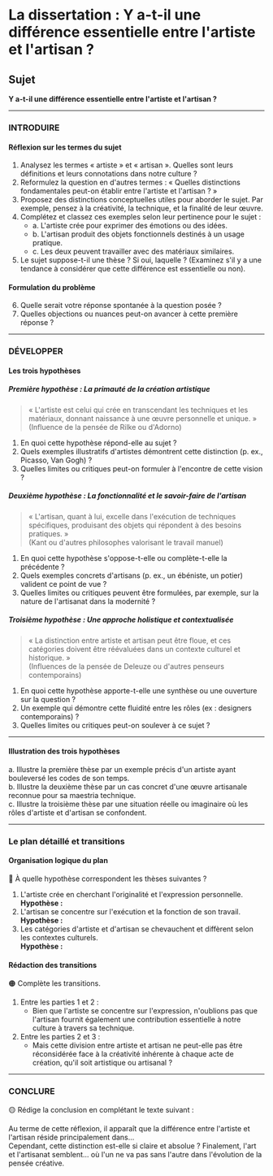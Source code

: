 # La dissertation : Y a-t-il une différence essentielle entre l'artiste et l'artisan ?

## Sujet
**Y a-t-il une différence essentielle entre l'artiste et l'artisan ?**

---

### INTRODUIRE

#### Réflexion sur les termes du sujet

1. Analysez les termes « artiste » et « artisan ». Quelles sont leurs définitions et leurs connotations dans notre culture ?  
2. Reformulez la question en d'autres termes : « Quelles distinctions fondamentales peut-on établir entre l'artiste et l'artisan ? »
3. Proposez des distinctions conceptuelles utiles pour aborder le sujet. Par exemple, pensez à la créativité, la technique, et la finalité de leur œuvre.
4. Complétez et classez ces exemples selon leur pertinence pour le sujet :  
   - a. L'artiste crée pour exprimer des émotions ou des idées.  
   - b. L'artisan produit des objets fonctionnels destinés à un usage pratique.  
   - c. Les deux peuvent travailler avec des matériaux similaires.  
5. Le sujet suppose-t-il une thèse ? Si oui, laquelle ? (Examinez s'il y a une tendance à considérer que cette différence est essentielle ou non).

#### Formulation du problème

6. Quelle serait votre réponse spontanée à la question posée ?  
7. Quelles objections ou nuances peut-on avancer à cette première réponse ?

---

### DÉVELOPPER

#### Les trois hypothèses

##### Première hypothèse : La primauté de la création artistique

> « L'artiste est celui qui crée en transcendant les techniques et les matériaux, donnant naissance à une œuvre personnelle et unique. »  
> (Influence de la pensée de Rilke ou d'Adorno)

1. En quoi cette hypothèse répond-elle au sujet ? 
2. Quels exemples illustratifs d'artistes démontrent cette distinction (p. ex., Picasso, Van Gogh) ? 
3. Quelles limites ou critiques peut-on formuler à l'encontre de cette vision ?

##### Deuxième hypothèse : La fonctionnalité et le savoir-faire de l'artisan

> « L'artisan, quant à lui, excelle dans l'exécution de techniques spécifiques, produisant des objets qui répondent à des besoins pratiques. »  
> (Kant ou d'autres philosophes valorisant le travail manuel)

1. En quoi cette hypothèse s'oppose-t-elle ou complète-t-elle la précédente ? 
2. Quels exemples concrets d'artisans (p. ex., un ébéniste, un potier) valident ce point de vue ? 
3. Quelles limites ou critiques peuvent être formulées, par exemple, sur la nature de l'artisanat dans la modernité ?

##### Troisième hypothèse : Une approche holistique et contextualisée

> « La distinction entre artiste et artisan peut être floue, et ces catégories doivent être réévaluées dans un contexte culturel et historique. »  
> (Influences de la pensée de Deleuze ou d'autres penseurs contemporains)

1. En quoi cette hypothèse apporte-t-elle une synthèse ou une ouverture sur la question ? 
2. Un exemple qui démontre cette fluidité entre les rôles (ex : designers contemporains) ? 
3. Quelles limites ou critiques peut-on soulever à ce sujet ?

---

#### Illustration des trois hypothèses

a. Illustre la première thèse par un exemple précis d'un artiste ayant bouleversé les codes de son temps.  
b. Illustre la deuxième thèse par un cas concret d'une œuvre artisanale reconnue pour sa maestria technique.  
c. Illustre la troisième thèse par une situation réelle ou imaginaire où les rôles d'artiste et d'artisan se confondent.

---

### Le plan détaillé et transitions

#### Organisation logique du plan

🔴 À quelle hypothèse correspondent les thèses suivantes ?

1. L'artiste crée en cherchant l'originalité et l'expression personnelle.  
   **Hypothèse :**
2. L'artisan se concentre sur l'exécution et la fonction de son travail.  
   **Hypothèse :**
3. Les catégories d'artiste et d'artisan se chevauchent et diffèrent selon les contextes culturels.  
   **Hypothèse :**

#### Rédaction des transitions

🟠 Complète les transitions.

1. Entre les parties 1 et 2 :  
   - Bien que l'artiste se concentre sur l'expression, n'oublions pas que l'artisan fournit également une contribution essentielle à notre culture à travers sa technique.
2. Entre les parties 2 et 3 :  
   - Mais cette division entre artiste et artisan ne peut-elle pas être réconsidérée face à la créativité inhérente à chaque acte de création, qu'il soit artistique ou artisanal ?

---

### CONCLURE

🟡 Rédige la conclusion en complétant le texte suivant :

Au terme de cette réflexion, il apparaît que la différence entre l'artiste et l'artisan réside principalement dans…  
Cependant, cette distinction est-elle si claire et absolue ? Finalement, l'art et l'artisanat semblent… où l'un ne va pas sans l'autre dans l'évolution de la pensée créative.